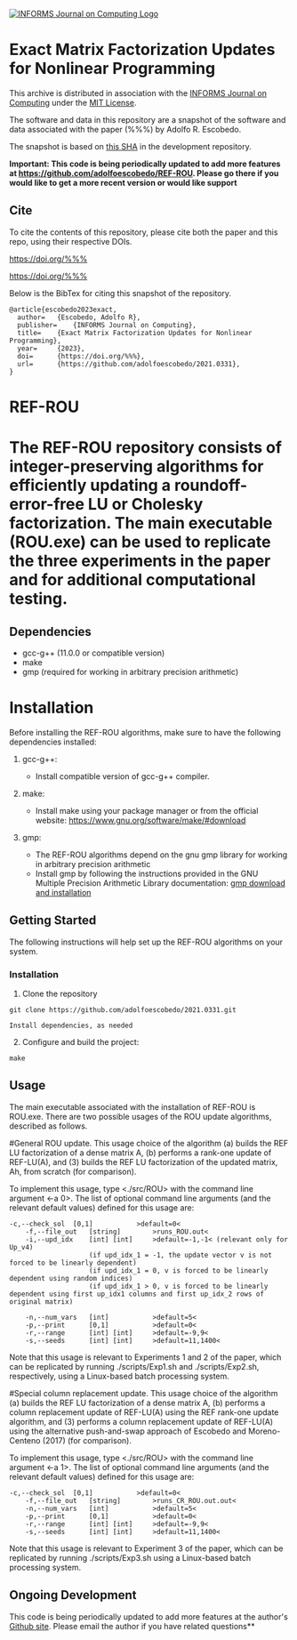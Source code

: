 [![INFORMS Journal on Computing Logo](https://INFORMSJoC.github.io/logos/INFORMS_Journal_on_Computing_Header.jpg)](https://pubsonline.informs.org/journal/ijoc)

# Exact Matrix Factorization Updates for Nonlinear Programming

This archive is distributed in association with the [INFORMS Journal on
Computing](https://pubsonline.informs.org/journal/ijoc) under the [MIT License](LICENSE).

The software and data in this repository are a snapshot of the software and data associated with the paper (%%%) by Adolfo R. Escobedo.

The snapshot is based on 
[this SHA](https://github.com/adolfoescobedo/2021.0331) in the development repository.  


**Important: This code is being periodically updated to add more features at 
https://github.com/adolfoescobedo/REF-ROU. Please go there if you would like to
get a more recent version or would like support**

## Cite

To cite the contents of this repository, please cite both the paper and this repo, using their respective DOIs.

https://doi.org/%%%

https://doi.org/%%%

Below is the BibTex for citing this snapshot of the repository.

```
@article{escobedo2023exact,
  author=	{Escobedo, Adolfo R},
  publisher=	{INFORMS Journal on Computing},
  title=	{Exact Matrix Factorization Updates for Nonlinear Programming},
  year=		{2023},  
  doi=		{https://doi.org/%%%},
  url=		{https://github.com/adolfoescobedo/2021.0331},
}
```

# REF-ROU
# The REF-ROU repository consists of integer-preserving algorithms for efficiently updating a roundoff-error-free LU or Cholesky factorization. The main executable (ROU.exe) can be used to replicate the three experiments in the paper and for additional computational testing.

## Dependencies

- gcc-g++ (11.0.0 or compatible version)
- make
- gmp (required for working in arbitrary precision arithmetic)


# Installation

Before installing the REF-ROU algorithms, make sure to have the following dependencies installed:

1. gcc-g++:
   - Install compatible version of gcc-g++ compiler.

2. make:
   - Install make using your package manager or from the official website: https://www.gnu.org/software/make/#download

3. gmp:
   - The REF-ROU algorithms depend on the gnu gmp library for working in arbitrary precision arithmetic
   - Install gmp by following the instructions provided in the GNU Multiple Precision Arithmetic Library documentation: [gmp download and installation](https://gmplib.org/#DOWNLOAD)


## Getting Started

The following instructions will help set up the REF-ROU algorithms on your system.


### Installation

1. Clone the repository 
```
git clone https://github.com/adolfoescobedo/2021.0331.git

Install dependencies, as needed

```

2. Configure and build the project:

```
make 

```


## Usage

The main executable associated with the installation of REF-ROU is ROU.exe. There are two possible usages of the ROU update algorithms, described as follows. 

#General ROU update. 
This usage choice of the algorithm (a) builds the REF LU factorization of a dense matrix A, (b) performs a rank-one update of REF-LU(A), and (3) builds the REF LU factorization of the updated matrix, Ah, from scratch (for comparison).

To implement this usage, type <./src/ROU> with the command line argument <-a 0>. The list of optional command line arguments (and the relevant default values) defined for this usage are:

	-c,--check_sol  [0,1]           >default=0<
        -f,--file_out   [string]        >runs_ROU.out<
        -i,--upd_idx    [int] [int]     >default=-1,-1< (relevant only for Up_v4)
                        (if upd_idx_1 = -1, the update vector v is not forced to be linearly dependent)
                        (if upd_idx_1 = 0, v is forced to be linearly dependent using random indices)
                        (if upd_idx_1 > 0, v is forced to be linearly dependent using first up_idx1 columns and first up_idx_2 rows of original matrix)

        -n,--num_vars   [int]           >default=5<
        -p,--print      [0,1]           >default=0<
        -r,--range      [int] [int]     >default=-9,9<
        -s,--seeds      [int] [int]     >default=11,1400<

Note that this usage is relevant to Experiments 1 and 2 of the paper, which can be replicated by running ./scripts/Exp1.sh and ./scripts/Exp2.sh, respectively, using a Linux-based batch processing system.

#Special column replacement update. 
This usage choice of the algorithm (a) builds the REF LU factorization of a dense matrix A, (b) performs a column replacement update of REF-LU(A) using the REF rank-one update algorithm, and (3) performs a column replacement update of REF-LU(A) using the alternative push-and-swap approach of Escobedo and Moreno-Centeno (2017) (for comparison).

To implement this usage, type <./src/ROU> with the command line argument <-a 1>. The list of optional command line arguments (and the relevant default values) defined for this usage are:

	-c,--check_sol  [0,1]           >default=0<
        -f,--file_out   [string]        >runs_CR_ROU.out.out<
        -n,--num_vars   [int]           >default=5<
        -p,--print      [0,1]           >default=0<
        -r,--range      [int] [int]     >default=-9,9<
        -s,--seeds      [int] [int]     >default=11,1400<

Note that this usage is relevant to Experiment 3 of the paper, which can be replicated by running ./scripts/Exp3.sh using a Linux-based batch processing system.


## Ongoing Development

This code is being periodically updated to add more features at the author's  
[Github site](https://github.com/adolfoescobedo/REF-ROU). Please email the author if you have related questions**
